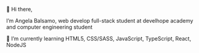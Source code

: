 👋 Hi there,

I’m Angela Balsamo, web develop full-stack student at develhope academy and computer engineering student

🌱 I’m currently learning HTML5, CSS/SASS, JavaScript, TypeScript, React, NodeJS
